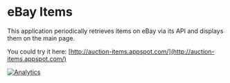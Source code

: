 eBay Items
==========
This application periodically retrieves items on eBay via its API and displays them on the main page.

You could try it here:
[http://auction-items.appspot.com/](http://auction-items.appspot.com/)


[![Analytics](https://ga-beacon.appspot.com/UA-47087323-1/sdsdsxcxc/ebay-items/README)](https://github.com/igrigorik/ga-beacon)
